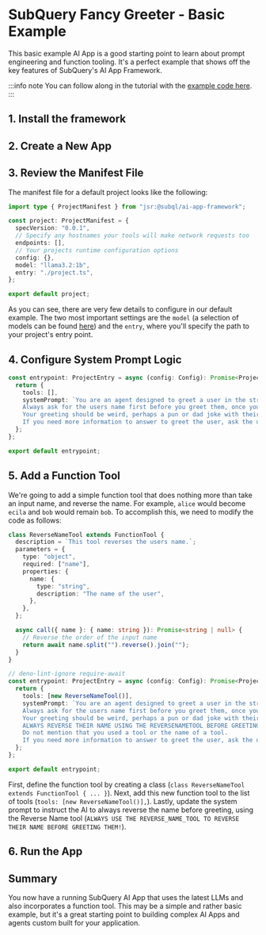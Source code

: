 # SubQuery Fancy Greeter - Basic Example

This basic example AI App is a good starting point to learn about prompt engineering and function tooling. It's a perfect example that shows off the key features of SubQuery's AI App Framework.

:::info note
You can follow along in the tutorial with the [example code here](https://github.com/subquery/subql-ai-app-example/tree/main/fancy-greeter).
:::

<!-- @include: ../snippets/prerequisites.md -->

## 1. Install the framework

<!-- @include: ../snippets/install-the-framework.md -->

## 2. Create a New App

<!-- @include: ../snippets/create-a-new-app.md -->

## 3. Review the Manifest File

<!-- @include: ../snippets/configure-manifest-file.md -->

The manifest file for a default project looks like the following:

```ts
import type { ProjectManifest } from "jsr:@subql/ai-app-framework";

const project: ProjectManifest = {
  specVersion: "0.0.1",
  // Specify any hostnames your tools will make network requests too
  endpoints: [],
  // Your projects runtime configuration options
  config: {},
  model: "llama3.2:1b",
  entry: "./project.ts",
};

export default project;
```

As you can see, there are very few details to configure in our default example. The two most important settings are the `model` (a selection of models can be found [here](https://ollama.com/library)) and the `entry`, where you'll specify the path to your project's entry point.

## 4. Configure System Prompt Logic

<!-- @include: ../snippets/configure-app-logic.md -->

<!-- @include: ../snippets/update-system-prompt.md -->

```ts
const entrypoint: ProjectEntry = async (config: Config): Promise<Project> => {
  return {
    tools: [],
    systemPrompt: `You are an agent designed to greet a user in the strangest way possible.
    Always ask for the users name first before you greet them, once you have this information, you can greet them in a unique way.
    Your greeting should be weird, perhaps a pun or dad joke with their name. Please be funny, interesting, weird, and/or unique.
    If you need more information to answer to greet the user, ask the user for more details.`,
  };
};

export default entrypoint;
```

## 5. Add a Function Tool

<!-- @include: ../snippets/add-a-function-tool.md -->

We're going to add a simple function tool that does nothing more than take an input name, and reverse the name. For example, `alice` would become `ecila` and `bob` would remain `bob`. To accomplish this, we need to modify the code as follows:

```ts
class ReverseNameTool extends FunctionTool {
  description = `This tool reverses the users name.`;
  parameters = {
    type: "object",
    required: ["name"],
    properties: {
      name: {
        type: "string",
        description: "The name of the user",
      },
    },
  };

  async call({ name }: { name: string }): Promise<string | null> {
    // Reverse the order of the input name
    return await name.split("").reverse().join("");
  }
}

// deno-lint-ignore require-await
const entrypoint: ProjectEntry = async (config: Config): Promise<Project> => {
  return {
    tools: [new ReverseNameTool()],
    systemPrompt: `You are an agent designed to greet a user in the strangest way possible.
    Always ask for the users name first before you greet them, once you have this information, you can greet them in a unique way.
    Your greeting should be weird, perhaps a pun or dad joke with their name. Please be funny, interesting, weird, and/or unique.
    ALWAYS REVERSE THEIR NAME USING THE REVERSENAMETOOL BEFORE GREETING THEM!
    Do not mention that you used a tool or the name of a tool.
    If you need more information to answer to greet the user, ask the user for more details.`,
  };
};

export default entrypoint;
```

First, define the function tool by creating a class (`class ReverseNameTool extends FunctionTool { ... }`). Next, add this new function tool to the list of tools (`tools: [new ReverseNameTool()],`). Lastly, update the system prompt to instruct the AI to always reverse the name before greeting, using the Reverse Name tool (`ALWAYS USE THE REVERSE_NAME_TOOL TO REVERSE THEIR NAME BEFORE GREETING THEM!`).

## 6. Run the App

<!-- @include: ../snippets/run-the-ai-app.md -->

## Summary

You now have a running SubQuery AI App that uses the latest LLMs and also incorporates a function tool. This may be a simple and rather basic example, but it's a great starting point to building complex AI Apps and agents custom built for your application.

<!-- @include: ../snippets/summary.md -->
